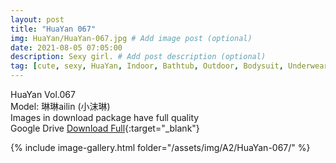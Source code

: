 ```yaml
---
layout: post
title: "HuaYan 067"
img: HuaYan/HuaYan-067.jpg # Add image post (optional)
date: 2021-08-05 07:05:00
description: Sexy girl. # Add post description (optional)
tag: [cute, sexy, HuaYan, Indoor, Bathtub, Outdoor, Bodysuit, Underwear, Cosplay, Big Tits, Tattoo]
---
```

HuaYan Vol.067  
Model: 琳琳ailin (小沫琳)   
Images in download package have full quality                    
Google Drive [Download Full](http://gestyy.com/eoGhJE){:target="_blank"}

{% include image-gallery.html folder="/assets/img/A2/HuaYan-067/" %}
